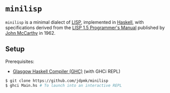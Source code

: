 # `minilisp`

`minilisp` is a minimal dialect of [LISP](https://en.wikipedia.org/wiki/Lisp_(programming_language)), implemented in [Haskell](https://www.haskell.org/), with specifications derived from the [LISP 1.5 Programmer's Manual](http://www.softwarepreservation.org/projects/LISP/book/LISP%201.5%20Programmers%20Manual.pdf) published by [John McCarthy](https://en.wikipedia.org/wiki/John_McCarthy_(computer_scientist)) in 1962.

## Setup

Prerequisites:
- [Glasgow Haskell Compiler (GHC)](https://www.haskell.org/ghc/) (with GHCi REPL)

```sh
$ git clone https://github.com/jdpmk/minilisp
$ ghci Main.hs # To launch into an interactive REPL
```
